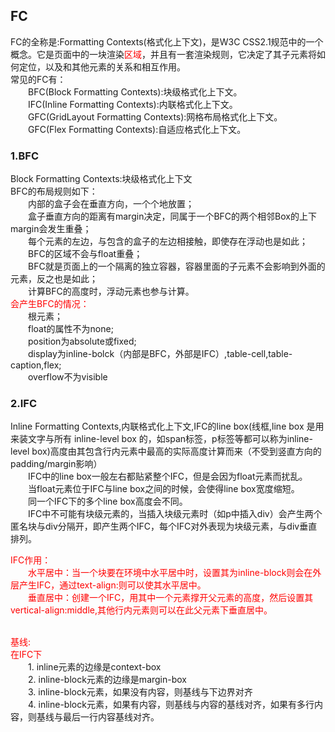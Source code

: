 ## FC
FC的全称是:Formatting Contexts(格式化上下文)，是W3C CSS2.1规范中的一个概念。它是页面中的一块渲染<font color='red'>区域</font>，并且有一套渲染规则，它决定了其子元素将如何定位，以及和其他元素的关系和相互作用。<br>
常见的FC有：<br>
&emsp;&emsp;BFC(Block Formatting Contexts):块级格式化上下文。<br>
&emsp;&emsp;IFC(Inline Formatting Contexts):内联格式化上下文。<br>
&emsp;&emsp;GFC(GridLayout Formatting Contexts):网格布局格式化上下文。<br>
&emsp;&emsp;GFC(Flex Formatting Contexts):自适应格式化上下文。<br>

### 1.BFC
Block Formatting Contexts:块级格式化上下文<br>
BFC的布局规则如下：<br>
&emsp;&emsp;内部的盒子会在垂直方向，一个个地放置；<br>
&emsp;&emsp;盒子垂直方向的距离有margin决定，同属于一个BFC的两个相邻Box的上下margin会发生重叠；<br>
&emsp;&emsp;每个元素的左边，与包含的盒子的左边相接触，即使存在浮动也是如此；<br>
&emsp;&emsp;BFC的区域不会与float重叠；<br>
&emsp;&emsp;BFC就是页面上的一个隔离的独立容器，容器里面的子元素不会影响到外面的元素，反之也是如此；<br>
&emsp;&emsp;计算BFC的高度时，浮动元素也参与计算。<br>
<font color='red'>会产生BFC的情况：<br></font>
&emsp;&emsp;根元素；<br>
&emsp;&emsp;float的属性不为none;<br>
&emsp;&emsp;position为absolute或fixed;<br>
&emsp;&emsp;display为inline-bolck（内部是BFC，外部是IFC）,table-cell,table-caption,flex;<br>
&emsp;&emsp;overflow不为visible<br>


### 2.IFC
Inline Formatting Contexts,内联格式化上下文,IFC的line box(线框,line box 是用来装文字与所有 inline-level box 的，如span标签，p标签等都可以称为inline-level box)高度由其包含行内元素中最高的实际高度计算而来（不受到竖直方向的padding/margin影响）<br>
&emsp;&emsp;IFC中的line box一般左右都贴紧整个IFC，但是会因为float元素而扰乱。<br>
&emsp;&emsp;当float元素位于IFC与line box之间的时候，会使得line box宽度缩短。<br>
&emsp;&emsp;同一个IFC下的多个line box高度会不同。<br>
&emsp;&emsp;IFC中不可能有块级元素的，当插入块级元素时（如p中插入div）会产生两个匿名块与div分隔开，即产生两个IFC，每个IFC对外表现为块级元素，与div垂直排列。<br>

<font color='red'>IFC作用：<br>
&emsp;&emsp;水平居中：当一个块要在环境中水平居中时，设置其为inline-block则会在外层产生IFC，通过text-align:则可以使其水平居中。<br>
&emsp;&emsp;垂直居中：创建一个IFC，用其中一个元素撑开父元素的高度，然后设置其vertical-align:middle,其他行内元素则可以在此父元素下垂直居中。<br>
</font><br>

<font color='red'>基线:<br>在IFC下</font><br>
&emsp;&emsp;1. inline元素的边缘是context-box<br>
&emsp;&emsp;2. inline-block元素的边缘是margin-box<br>
&emsp;&emsp;3. inline-block元素，如果没有内容，则基线与下边界对齐<br>
&emsp;&emsp;4. inline-block元素，如果有内容，则基线与内容的基线对齐，如果有多行内容，则基线与最后一行内容基线对齐。<br>






